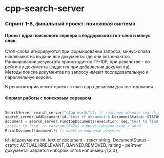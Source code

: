 # cpp-search-server
### Спринт 1-8, финальный проект: поисковая система 
#### Проект ядра поискового сервера с поддержкой стоп-слов и минус слов.  
Стоп-слова игнорируются при формировании запроса, минус-слова исключают из выдачи все документы где они встречаются.  
Ранжирование результата происходит по TF-IDF, при равенстве - по рейтингу документа (задается при добавлении документа).  
Методы поиска документов по запросу имеют последовательную и параллельнуе версии.  

В репоизитории лежит проект с main.cpp сделаным для тестирования.  

#### Формат работы с поисковым сервером
```cpp

SearchServer search_server("stop words"s); // создание обьекта search_server со стоп словам "stop words"
search_server.AddDocument(id,"text of document"s,DocumentStatus::STATUS,{raiting}) // добавление документов в поисковый сервер
document = search_server.FindTopDocuments(execution::seq,"text to find -stop -word"s,DocumentStatus::STATUS); // поиск документа содержащего  
//"text to find" со сатусом STATUS и минус словами stop и word
PrintDocument(document); // вывести найденый документ
```
id -id документа int, text of document - текст string, 
DocumentStatus - статус ACTUAL,IRRELEVANT, BANNED,REMOVED,
raiting - рейтинг документа, задается набором int'ов например:{1,3,0};
